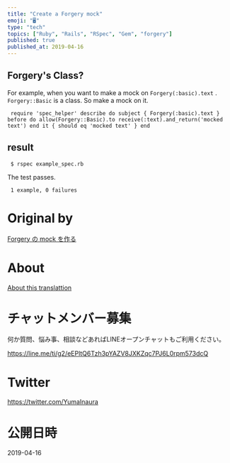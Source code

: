 ```yaml
---
title: "Create a Forgery mock"
emoji: "🖥"
type: "tech"
topics: ["Ruby", "Rails", "RSpec", "Gem", "forgery"]
published: true
published_at: 2019-04-16
---
```


## Forgery's Class? 

For example, when you want to make a mock on `Forgery(:basic).text` . `Forgery::Basic` is a class. So make a mock on it.

     require 'spec_helper' describe do subject { Forgery(:basic).text } before do allow(Forgery::Basic).to receive(:text).and_return('mocked text') end it { should eq 'mocked text' } end 

## result 

     $ rspec example_spec.rb 

The test passes.

     1 example, 0 failures 



# Original by
[Forgery の mock を作る](https://qiita.com/Yinaura/items/06879d1307278785e029)

# About

[About this translattion](https://qiita.com/YumaInaura/items/7f6fd1e9310a6816469a)








<!-- Update From Qiita API -->

# チャットメンバー募集


何か質問、悩み事、相談などあればLINEオープンチャットもご利用ください。

https://line.me/ti/g2/eEPltQ6Tzh3pYAZV8JXKZqc7PJ6L0rpm573dcQ





# Twitter


https://twitter.com/YumaInaura


<!-- Update From Qiita API -->



# 公開日時

2019-04-16
